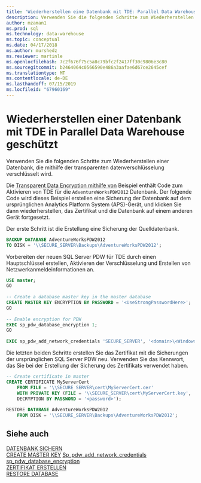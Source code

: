 ```yaml
---
title: 'Wiederherstellen eine Datenbank mit TDE: Parallel Data Warehouse geschützt | Microsoft-Dokumentation'
description: Verwenden Sie die folgenden Schritte zum Wiederherstellen einer Datenbank, die in Analytics Platform System Parallel Data Warehouse mithilfe von transparente datenverschlüsselung verschlüsselt wird.
author: mzaman1
ms.prod: sql
ms.technology: data-warehouse
ms.topic: conceptual
ms.date: 04/17/2018
ms.author: murshedz
ms.reviewer: martinle
ms.openlocfilehash: 7c2f676f75c5a8c79bfc2f2417ff30c9806e3c80
ms.sourcegitcommit: b2464064c0566590e486a3aafae6d67ce2645cef
ms.translationtype: MT
ms.contentlocale: de-DE
ms.lasthandoff: 07/15/2019
ms.locfileid: "67960169"
---
```

# <a name="restore-a-database-protected-by-tde-in-parallel-data-warehouse"></a>Wiederherstellen einer Datenbank mit TDE in Parallel Data Warehouse geschützt
Verwenden Sie die folgenden Schritte zum Wiederherstellen einer Datenbank, die mithilfe der transparenten datenverschlüsselung verschlüsselt wird.  
  
Die [Transparent Data Encryption mithilfe von](transparent-data-encryption.md#using-tde) Beispiel enthält Code zum Aktivieren von TDE für die `AdventureWorksPDW2012` Datenbank. Der folgende Code wird dieses Beispiel erstellen eine Sicherung der Datenbank auf dem ursprünglichen Analytics Platform System (APS)-Gerät, und klicken Sie dann wiederherstellen, das Zertifikat und die Datenbank auf einem anderen Gerät fortgesetzt.  
  
Der erste Schritt ist die Erstellung eine Sicherung der Quelldatenbank.  
  
```sql  
BACKUP DATABASE AdventureWorksPDW2012   
TO DISK = '\\SECURE_SERVER\Backups\AdventureWorksPDW2012';  
```  
  
Vorbereiten der neuen SQL Server PDW für TDE durch einen Hauptschlüssel erstellen, Aktivieren der Verschlüsselung und Erstellen von Netzwerkanmeldeinformationen an.  
  
```sql  
USE master;  
GO  
  
-- Create a database master key in the master database  
CREATE MASTER KEY ENCRYPTION BY PASSWORD = '<UseStrongPasswordHere>';  
GO  
  
-- Enable encryption for PDW  
EXEC sp_pdw_database_encryption 1;  
GO  
  
EXEC sp_pdw_add_network_credentials 'SECURE_SERVER', '<domain>\<Windows_user>', '<password>';  
```  
  
Die letzten beiden Schritte erstellen Sie das Zertifikat mit die Sicherungen der ursprünglichen SQL Server PDW neu. Verwenden Sie das Kennwort, das Sie bei der Erstellung der Sicherung des Zertifikats verwendet haben.  
  
```sql  
-- Create certificate in master  
CREATE CERTIFICATE MyServerCert  
    FROM FILE = '\\SECURE_SERVER\cert\MyServerCert.cer'   
    WITH PRIVATE KEY (FILE = '\\SECURE_SERVER\cert\MyServerCert.key',   
    DECRYPTION BY PASSWORD = '<password>');  
  
RESTORE DATABASE AdventureWorksPDW2012   
    FROM DISK = '\\SECURE_SERVER\Backups\AdventureWorksPDW2012';  
```  
  
## <a name="see-also"></a>Siehe auch  
[DATENBANK SICHERN](../t-sql/statements/backup-database-parallel-data-warehouse.md)  
[CREATE MASTER KEY](../t-sql/statements/create-master-key-transact-sql.md) 
[Sp_pdw_add_network_credentials](../relational-databases/system-stored-procedures/sp-pdw-add-network-credentials-sql-data-warehouse.md)  
[sp_pdw_database_encryption](../relational-databases/system-stored-procedures/sp-pdw-database-encryption-sql-data-warehouse.md)  
[ZERTIFIKAT ERSTELLEN](../t-sql/statements/create-certificate-transact-sql.md)  
[RESTORE DATABASE](../t-sql/statements/restore-database-parallel-data-warehouse.md)
  
